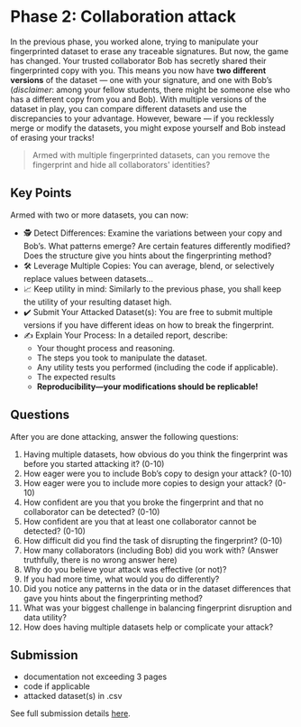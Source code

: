 # Phase 2: Collaboration attack

In the previous phase, you worked alone, trying to manipulate your fingerprinted dataset to erase any traceable signatures. But now, the game has changed. 
Your trusted collaborator Bob has secretly shared their fingerprinted copy with you. 
This means you now have **two different versions** of the dataset — one with your signature, and one with Bob’s (_disclaimer_: among your fellow students, there might be someone else who has a different copy from you and Bob). 
With multiple versions of the dataset in play, you can compare different datasets and use the discrepancies to your advantage. 
However, beware — if you recklessly merge or modify the datasets, you might expose yourself and Bob instead of erasing your tracks!
>Armed with multiple fingerprinted datasets, can you remove the fingerprint and hide all collaborators' identities?

## Key Points
Armed with two or more datasets, you can now:
- :detective: Detect Differences: Examine the variations between your copy and Bob’s. What patterns emerge? Are certain features differently modified? Does the structure give you hints about the fingerprinting method?
- :hammer_and_wrench: Leverage Multiple Copies: You can average, blend, or selectively replace values between datasets…
- :chart_with_upwards_trend: Keep utility in mind: Similarly to the previous phase, you shall keep the utility of your resulting dataset high. 
- :heavy_check_mark: Submit Your Attacked Dataset(s): You are free to submit multiple versions if you have different ideas on how to break the fingerprint.
- :writing_hand: Explain Your Process: In a detailed report, describe:
  - Your thought process and reasoning.
  - The steps you took to manipulate the dataset.
  - Any utility tests you performed (including the code if applicable).
  - The expected results
  - **Reproducibility—your modifications should be replicable!**


## Questions
After you are done attacking, answer the following questions: 
1. Having multiple datasets, how obvious do you think the fingerprint was before you started attacking it? (0-10)
2. How eager were you to include Bob’s copy to design your attack? (0-10)
3. How eager were you to include more copies to design your attack? (0-10)
4. How confident are you that you broke the fingerprint and that no collaborator can be detected? (0-10)
5. How confident are you that at least one collaborator cannot be detected? (0-10)
6. How difficult did you find the task of disrupting the fingerprint? (0-10)
7. How many collaborators (including Bob) did you work with? (Answer truthfully, there is no wrong answer here)
8. Why do you believe your attack was effective (or not)?
9. If you had more time, what would you do differently?
10. Did you notice any patterns in the data or in the dataset differences that gave you hints about the fingerprinting method?
11. What was your biggest challenge in balancing fingerprint disruption and data utility?
12. How does having multiple datasets help or complicate your attack?

## Submission
- documentation not exceeding 3 pages 
- code if applicable
- attacked dataset(s) in .csv

See full submission details [here](submission.md).
